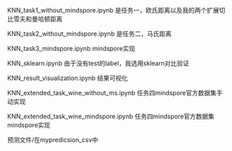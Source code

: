 KNN_task1_without_mindspore.ipynb
是任务一，欧氏距离以及我的两个扩展切比雪夫和曼哈顿距离

KNN_task2_without_mindspore.ipynb
是任务二，马氏距离

KNN_task3_mindspore.ipynb
mindspore实现

KNN_sklearn.ipynb
由于没有test的label，我选用sklearn对比验证

KNN_result_visualization.ipynb
结果可视化

KNN_extended_task_wine_without_ms.ipynb
任务四mindspore官方数据集手动实现

KNN_extended_task_wine_mindspore.ipynb
任务四mindspore官方数据集mindspore实现

预测文件/在mypredicsion_csv中